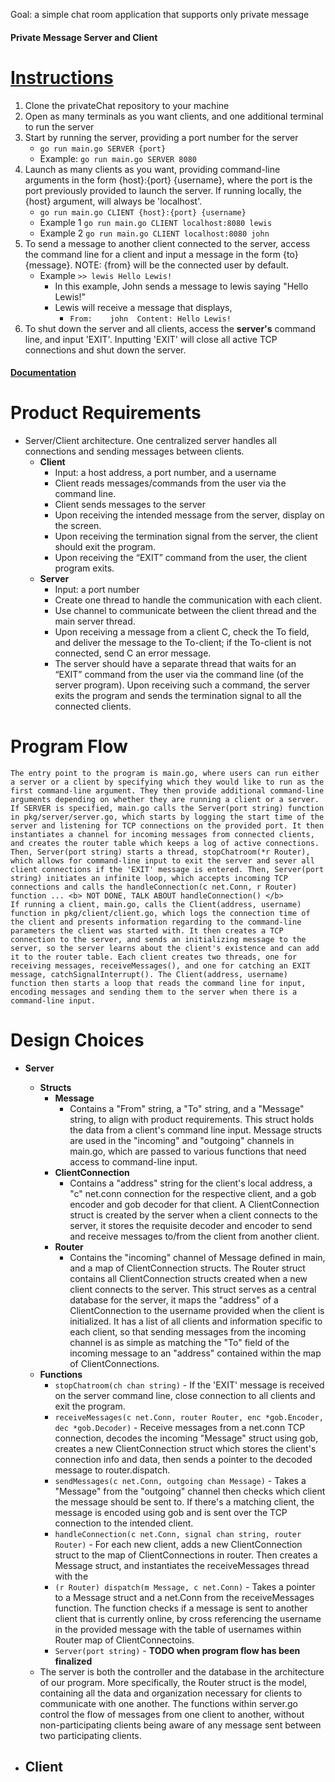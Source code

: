 Goal: a simple chat room application that supports only private message

#### Private Message Server and Client

# <ins>Instructions</ins>
1. Clone the privateChat repository to your machine
2. Open as many terminals as you want clients, and one additional terminal to run the server
3. Start by running the server, providing a port number for the server
    - `go run main.go SERVER {port}`
    - Example: `go run main.go SERVER 8080`
4. Launch as many clients as you want, providing command-line arguments in the form {host}:{port} {username}, where the port is the port previously provided to launch the server. If running locally, the {host} argument, will always be 'localhost'. 
    - `go run main.go CLIENT {host}:{port} {username}`
    - Example 1 `go run main.go CLIENT localhost:8080 lewis`
    - Example 2 `go run main.go CLIENT localhost:8080 john`
5. To send a message to another client connected to the server, access the command line for a client and input a message in the form {to} {message}. NOTE: {from} will be the connected user by default.
    - Example `>> lewis Hello Lewis!`
        - In this example, John sends a message to lewis saying "Hello Lewis!"
        - Lewis will receive a message that displays, 
            -  `From:    john 
                Content: Hello Lewis!`
6. To shut down the server and all clients, access the <b>server's</b> command line, and input 'EXIT'. Inputting 'EXIT' will close all active TCP connections and shut down the server.

#### <ins>Documentation</ins>

# Product Requirements
- Server/Client architecture. One centralized server handles all connections and sending messages between clients. 
    - <b>Client</b>
        - Input: a host address, a port number, and a username
        - Client reads messages/commands from the user via the command line. 
        - Client sends messages to the server
        - Upon receiving the intended message from the server, display on the screen.
        - Upon receiving the termination signal from the server, the client should exit the program.
        - Upon receiving the “EXIT” command from the user, the client program exits.
    - <b>Server</b>
        - Input: a port number
        - Create one thread to handle the communication with each client.
        - Use channel to communicate between the client thread and the main server thread.
        - Upon receiving a message from a client C, check the To field, and deliver the message to the To-client; if the To-client is not connected, send C an error message.
        - The server should have a separate thread that waits for an “EXIT” command from the user via the command line (of the server program). Upon receiving such a command, the server exits the program and sends the termination signal to all the connected clients.

# Program Flow
    The entry point to the program is main.go, where users can run either a server or a client by specifying which they would like to run as the first command-line argument. They then provide additional command-line arguments depending on whether they are running a client or a server. 
    If SERVER is specified, main.go calls the Server(port string) function in pkg/server/server.go, which starts by logging the start time of the server and listening for TCP connections on the provided port. It then instantiates a channel for incoming messages from connected clients, and creates the router table which keeps a log of active connections. Then, Server(port string) starts a thread, stopChatroom(*r Router), which allows for command-line input to exit the server and sever all client connections if the 'EXIT' message is entered. Then, Server(port string) initiates an infinite loop, which accepts incoming TCP connections and calls the handleConnection(c net.Conn, r Router) function ... <b> NOT DONE, TALK ABOUT handleConnection() </b>
    If running a client, main.go, calls the Client(address, username) function in pkg/client/client.go, which logs the connection time of the client and presents information regarding to the command-line parameters the client was started with. It then creates a TCP connection to the server, and sends an initializing message to the server, so the server learns about the client's existence and can add it to the router table. Each client creates two threads, one for receiving messages, receiveMessages(), and one for catching an EXIT message, catchSignalInterrupt(). The Client(address, username) function then starts a loop that reads the command line for input, encoding messages and sending them to the server when there is a command-line input. 


# Design Choices 
- <b>Server</b>
    - <b>Structs</b>
        - <b>Message</b>
            - Contains a "From" string, a "To" string, and a "Message" string, to align with product requirements. This struct holds the data from a client's command line input. Message structs are used in the "incoming" and "outgoing" channels in main.go, which are passed to various functions that need access to command-line input.
        - <b>ClientConnection</b>
            - Contains a "address" string for the client's local address, a "c" net.conn connection for the respective client, and a gob encoder and gob decoder for that client. A ClientConnection struct is created by the server when a client connects to the server, it stores the requisite decoder and encoder to send and receive messages to/from the client from another client.
        - <b>Router</b>
            - Contains the "incoming" channel of Message defined in main, and a map of ClientConnection structs. The Router struct contains all ClientConnection structs created when a new client connects to the server. This struct serves as a central database for the server, it maps the "address" of a ClientConnection to the username provided when the client is initialized. It has a list of all clients and information specific to each client, so that sending messages from the incoming channel is as simple as matching the "To" field of the incoming message to an "address" contained within the map of ClientConnections. 
    - <b>Functions</b>
        - `stopChatroom(ch chan string)` - If the 'EXIT' message is received on the server command line, close connection to all clients and exit the program.
        - `receiveMessages(c net.Conn, router Router, enc *gob.Encoder, dec *gob.Decoder)` - Receive messages from a net.conn TCP connection, decodes the incoming "Message" struct using gob, creates a new ClientConnection struct which stores the client's connection info and data, then sends a pointer to the decoded message to router.dispatch.
        - `sendMessages(c net.Conn, outgoing chan Message)` - Takes a "Message" from the "outgoing" channel then checks which client the message should be sent to. If there's a matching client, the message is encoded using gob and is sent over the TCP connection to the intended client.
        - `handleConnection(c net.Conn, signal chan string, router Router)` - For each new client, adds a new ClientConnection struct to the map of ClientConnections in router. Then creates a Message struct, and instantiates the receiveMessages thread with the 
        - `(r Router) dispatch(m Message, c net.Conn)` - Takes a pointer to a Message struct and a net.Conn from the receiveMessages function. The function checks if a message is sent to another client that is currently online, by cross referencing the username in the provided message with the table of usernames within Router map of ClientConnectoins. 
        - `Server(port string)` - <b>TODO when program flow has been finalized</b>
    - The server is both the controller and the database in the architecture of our program. More specifically, the Router struct is the model, containing all the data and organization necessary for clients to communicate with one another. The functions within server.go control the flow of messages from one client to another, without non-participating clients being aware of any message sent between two participating clients. 

- <b>Client</b>
    - 


